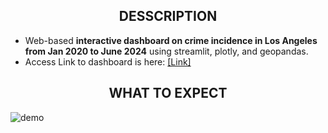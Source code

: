 <h2 align=center>DESSCRIPTION</h2>

- Web-based **interactive dashboard on crime incidence in Los Angeles from Jan 2020 to June 2024** using streamlit, plotly, and geopandas.
- Access Link to dashboard is here: [[Link]](https://crime-la-dashboard.streamlit.app/)

<h2 align=center>WHAT TO EXPECT</h2>

![demo](./demo.gif)

